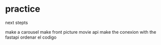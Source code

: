# practice

next stepts  

make a carousel 
make front picture movie api
make the conexion with the fastapi
ordenar el codigo 
